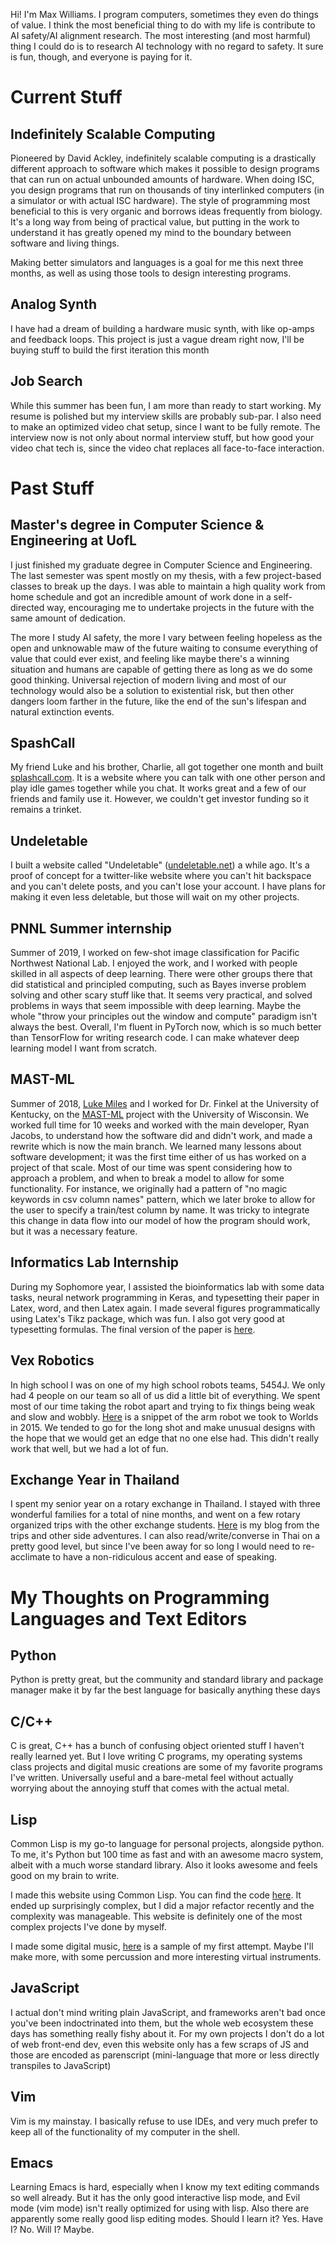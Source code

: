 
Hi! I'm Max Williams. I program computers, sometimes they even do things of value. I think the most
beneficial thing to do with my life is contribute to AI safety/AI alignment research. The most 
interesting (and most harmful) thing I could do is to research AI technology with no regard to
safety. It sure is fun, though, and everyone is paying for it. 

# Current Stuff

## Indefinitely Scalable Computing

Pioneered by David Ackley, indefinitely scalable computing is a drastically different approach to
software which makes it possible to design programs that can run on actual unbounded amounts of
hardware.  When doing ISC, you design programs that run on thousands of tiny interlinked computers
(in a simulator or with actual ISC hardware). The style of programming most beneficial to this is
very organic and borrows ideas frequently from biology. It's a long way from being of practical
value, but putting in the work to understand it has greatly opened my mind to the boundary between
software and living things. 

Making better simulators and languages is a goal for me this next three months, as well as using
those tools to design interesting programs.

## Analog Synth

I have had a dream of building a hardware music synth, with like op-amps and feedback loops. This
project is just a vague dream right now, I'll be buying stuff to build the first iteration this
month

## Job Search

While this summer has been fun, I am more than ready to start working. My resume is polished but my
interview skills are probably sub-par. I also need to make an optimized video chat setup, since I
want to be fully remote. The interview now is not only about normal interview stuff, but how good
your video chat tech is, since the video chat replaces all face-to-face interaction.

# Past Stuff

## Master's degree in Computer Science & Engineering at UofL

I just finished my graduate degree in Computer Science and Engineering. The last semester was spent
mostly on my thesis, with a few project-based classes to break up the days. I was able to maintain a
high quality work from home schedule and got an incredible amount of work done in a self-directed
way, encouraging me to undertake projects in the future with the same amount of dedication.

The more I study AI safety, the more I vary between feeling hopeless as the open and unknowable maw
of the future waiting to consume everything of value that could ever exist, and feeling like maybe
there's a winning situation and humans are capable of getting there as long as we do some good
thinking. Universal rejection of modern living and most of our technology would also be a solution
to existential risk, but then other dangers loom farther in the future, like the end of the sun's
lifespan and natural extinction events.

## SpashCall

My friend Luke and his brother, Charlie, all got together one month and built
[splashcall.com](www.splashcall.com). It is a website where you can talk with one other person and
play idle games together while you chat. It works great and a few of our friends and family use it.
However, we couldn't get investor funding so it remains a trinket.

## Undeletable

I built a website called "Undeletable" ([undeletable.net](www.undeletable.net)) a while ago. It's a
proof of concept for a twitter-like website where you can't hit backspace and you can't delete
posts, and you can't lose your account. I have plans for making it even less deletable, but those
will wait on my other projects.

## PNNL Summer internship

Summer of 2019, I worked on few-shot image classification for Pacific Northwest National Lab. I
enjoyed the work, and I worked with people skilled in all aspects of deep learning. There were other
groups there that did statistical and principled computing, such as Bayes inverse problem solving
and other scary stuff like that. It seems very practical, and solved problems in ways that seem
impossible with deep learning. Maybe the whole "throw your principles out the window and compute"
paradigm isn't always the best. Overall, I'm fluent in PyTorch now, which is so much better than
TensorFlow for writing research code. I can make whatever deep learning model I want from scratch.

## MAST-ML

Summer of 2018, [Luke Miles](https://lukemiles.org/) and I worked for Dr. Finkel at the University
of Kentucky, on the [MAST-ML](https://github.com/uw-cmg/MAST-ML) project with the University of
Wisconsin. We worked full time for 10 weeks and worked with the main developer, Ryan Jacobs, to
understand how the software did and didn't work, and made a rewrite which is now the main branch. We
learned many lessons about software development; it was the first time either of us has worked on a
project of that scale. Most of our time was spent considering how to approach a problem, and when to
break a model to allow for some functionality. For instance, we originally had a pattern of "no
magic keywords in csv column names" pattern, which we later broke to allow for the user to specify a
train/test column by name. It was tricky to integrate this change in data flow into our model of how
the program should work, but it was a necessary feature.

## Informatics Lab Internship

During my Sophomore year, I assisted the bioinformatics lab with some data tasks, neural network
programming in Keras, and typesetting their paper in Latex, word, and then Latex again. I made
several figures programmatically using Latex's Tikz package, which was fun. I also got very good at
typesetting formulas.
The final version of the paper is
[here](https://ir.library.louisville.edu/cgi/viewcontent.cgi?article=4082&context=etd).

## Vex Robotics 

In high school I was on one of my high school robots teams, 5454J. We only had 4 people on our team
so all of us did a little bit of everything. We spent most of our time taking the robot apart and 
trying to fix things being weak and slow and wobbly. [Here](https://www.youtube.com/watch?v=QdJfA6GkgFk)
is a snippet of the arm robot we took to Worlds in 2015. We tended to go for the long shot and make 
unusual designs with the hope that we would get an edge that no one else had. This didn't really work
that well, but we had a lot of fun.

## Exchange Year in Thailand

I spent my senior year on a rotary exchange in Thailand. I stayed with three wonderful families for
a total of nine months, and went on a few rotary organized trips with the other exchange students.
[Here](http://thaipie.blogspot.com/) is my blog from the trips and other side adventures.  I can
also read/write/converse in Thai on a pretty good level, but since I've been away for so long I
would need to re-acclimate to have a non-ridiculous accent and ease of speaking.


# My Thoughts on Programming Languages and Text Editors

## Python

Python is pretty great, but the community and standard library and package manager make it by far
the best language for basically anything these days

## C/C++

C is great, C++ has a bunch of confusing object oriented stuff I haven't really learned yet. But I
love writing C programs, my operating systems class projects and digital music creations are some of
my favorite programs I've written. Universally useful and a bare-metal feel without actually
worrying about the annoying stuff that comes with the actual metal.

## Lisp

Common Lisp is my go-to language for personal projects, alongside python. To me, it's Python but
100 time as fast and with an awesome macro system, albeit with a much worse standard library. Also
it looks awesome and feels good on my brain to write.

I made this website using Common Lisp. You can find the code
[here](https://github.com/robertmaxwilliams/max-website). It ended up surprisingly complex, but I
did a major refactor recently and the complexity was manageable. This website is definitely one of
the most complex projects I've done by myself.

I made some digital music, [here](https://www.youtube.com/watch?v=CjsbYHC7b1g) is a sample
of my first attempt. Maybe I'll make more, with some percussion and more interesting virtual
instruments.

## JavaScript

I actual don't mind writing plain JavaScript, and frameworks aren't bad once you've been
indoctrinated into them, but the whole web ecosystem these days has something really fishy about it.
For my own projects I don't do a lot of web front-end dev, even this website only has a few scraps
of JS and those are encoded as parenscript (mini-language that more or less directly transpiles
to JavaScript)

## Vim

Vim is my mainstay. I basically refuse to use IDEs, and very much prefer to keep all of the
functionality of my computer in the shell.

## Emacs

Learning Emacs is hard, especially when I know my text editing commands so well already. But it has
the only good interactive lisp mode, and Evil mode (vim mode) isn't really optimized for using with
lisp. Also there are apparently some really good lisp editing modes. Should I learn it? Yes. Have I?
No. Will I? Maybe.

